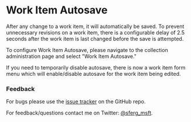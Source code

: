 # Work Item Autosave

After any change to a work item, it will automatically be saved.  To prevent unnecessary revisions on a work item, there is a configurable delay of 2.5 seconds after the work item is last changed before the save is attempted.

To configure Work Item Autosave, please navigate to the collection administration page and select "Work Item Autosave."

If you need to temporarily disable autosave, there is now a work item form menu which will enable/disable autosave for the work item being edited.

### Feedback
For bugs please use the [issue tracker](https://github.com/sferg-msft/vsts-extension-wit-autosave/issues) on the GitHub repo.

For feedback/questions contact me on Twitter: [@sferg_msft](https://twitter.com/sferg_msft).        
 
  
 
 





 
